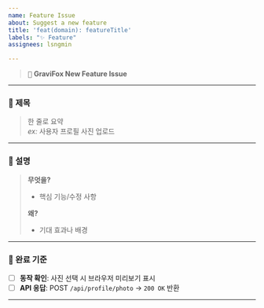 ```yaml
---
name: Feature Issue
about: Suggest a new feature
title: 'feat(domain): featureTitle'
labels: "✨ Feature"
assignees: lsngmin

---
```


> <kbd>🚀</kbd> **GraviFox New Feature Issue**

---

### 🔖 제목
> 한 줄로 요약  
> *ex:* 사용자 프로필 사진 업로드

---

### 📝 설명
> **무엇을?**  
> - 핵심 기능/수정 사항  
>
> **왜?**  
> - 기대 효과나 배경

---

### 🎯 완료 기준
- [ ] **동작 확인**: 사진 선택 시 브라우저 미리보기 표시  
- [ ] **API 응답**: POST `/api/profile/photo` → `200 OK` 반환  

---
